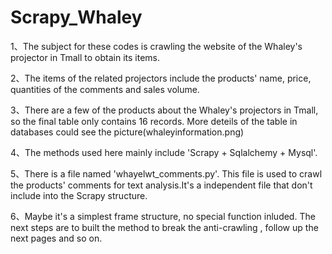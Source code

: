 # Scrapy_Whaley

1、The subject for these codes is crawling the website of the Whaley's projector in Tmall to obtain its items.

2、The items of the related projectors include the products' name, price, quantities of the comments and sales volume.

3、There are a few of the products about the Whaley's projectors in Tmall, so the final table only contains 16 records.
   More deteils of the table in databases could see the picture(whaleyinformation.png)

4、The methods used here mainly include  'Scrapy + Sqlalchemy + Mysql'.

5、There is a file named 'whayelwt_comments.py'.  This file is used to crawl the products' comments for text analysis.It's a independent      file that don't include into the Scrapy structure.

6、Maybe it's a simplest frame structure, no special function inluded. The next steps are to built the method to break the 
   anti-crawling , follow up the next pages and so on.
   

   



